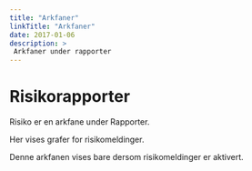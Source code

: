 ```yaml
---
title: "Arkfaner"
linkTitle: "Arkfaner"
date: 2017-01-06
description: >
 Arkfaner under rapporter
---
```

# Risikorapporter
Risiko er en arkfane under Rapporter.

Her vises grafer for risikomeldinger.

Denne arkfanen vises bare dersom risikomeldinger er aktivert. 